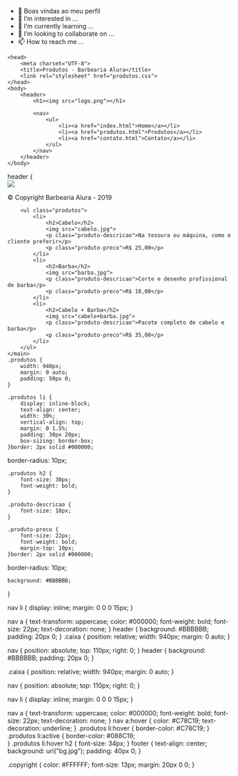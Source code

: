 - 👋 Boas vindas ao meu perfil 
- 👀 I’m interested in ...
- 🌱 I’m currently learning ...
- 💞️ I’m looking to collaborate on ...
- 📫 How to reach me ...

<!---
camillikowalski/camillikowalski is a ✨ special ✨ repository because its `README.md` (this file) appears on your GitHub profile.
You can click the Preview link to take a look at your changes.
--->
<!DOCTYPE html>

    <head>
        <meta charset="UTF-8">
        <title>Produtos - Barbearia Alura</title>
        <link rel="stylesheet" href="produtos.css">
    </head>
    <body>
        <header>
            <h1><img src="logo.png"></h1>

            <nav>
                <ul>
                    <li><a href="index.html">Home</a></li>
                    <li><a href="produtos.html">Produtos</a></li>
                    <li><a href="contato.html">Contato</a></li>
                </ul>
            </nav>
        </header>
    </body>
</html>
header {
	<main><footer>
    <img src="logo-branco.png">
    <p class="copyright">&copy; Copyright Barbearia Alura - 2019</p>
</footer>

	    <ul class="produtos">
	        <li>
	            <h2>Cabelo</h2>
	            <img src="cabelo.jpg">
	            <p class="produto-descricao">Na tesoura ou máquina, como o cliente preferir</p>
	            <p class="produto-preco">R$ 25,00</p>
	        </li>
	        <li>
	            <h2>Barba</h2>
	            <img src="barba.jpg">
	            <p class="produto-descricao">Corte e desenho profissional de barba</p>
	            <p class="produto-preco">R$ 18,00</p>
	        </li>
	        <li>
	            <h2>Cabelo + Barba</h2>
	            <img src="cabelo+barba.jpg">
	            <p class="produto-descricao">Pacote completo de cabelo e barba</p>
	            <p class="produto-preco">R$ 35,00</p>
	        </li>
	    </ul>
	</main>
	.produtos {
	    width: 940px;
	    margin: 0 auto;
	    padding: 50px 0;
	}

	.produtos li {
	    display: inline-block;
	    text-align: center;
	    width: 30%;
	    vertical-align: top;
	    margin: 0 1.5%;
	    padding: 30px 20px;
	    box-sizing: border-box;
	}border: 2px solid #000000;
border-radius: 10px;

	.produtos h2 {
	    font-size: 30px;
	    font-weight: bold;
	}

	.produto-descricao {
	    font-size: 18px;
	}

	.produto-preco {
	    font-size: 22px;
	    font-weight: bold;
	    margin-top: 10px;
	}border: 2px solid #000000;
border-radius: 10px;


    background: #BBBBBB;
}

nav li {
    display: inline;
    margin: 0 0 0 15px;
}

nav a {
    text-transform: uppercase;
    color: #000000;
    font-weight: bold;
    font-size: 22px;
    text-decoration: none;
}
header {
    background: #BBBBBB;
    padding: 20px 0;
}
.caixa {
    position: relative;
    width: 940px;
    margin: 0 auto;
}

nav {
    position: absolute;
    top: 110px;
    right: 0;
}
header {
    background: #BBBBBB;
    padding: 20px 0;
}

.caixa {
    position: relative;
    width: 940px;
    margin: 0 auto;
}

nav {
    position: absolute;
    top: 110px;
    right: 0;
}

nav li {
    display: inline;
    margin: 0 0 0 15px;
}

nav a {
    text-transform: uppercase;
    color: #000000;
    font-weight: bold;
    font-size: 22px;
    text-decoration: none;
}
nav a:hover {
    color: #C78C19;
    text-decoration: underline;
}
.produtos li:hover {
    border-color: #C78C19;
}
.produtos li:active {
    border-color: #088C19;	
}
.produtos li:hover h2 {
    font-size: 34px;
}
footer {
    text-align: center;
    background: url("bg.jpg");
    padding: 40px 0;
}

.copyright {
    color: #FFFFFF;
    font-size: 13px;
    margin: 20px 0 0;
}
